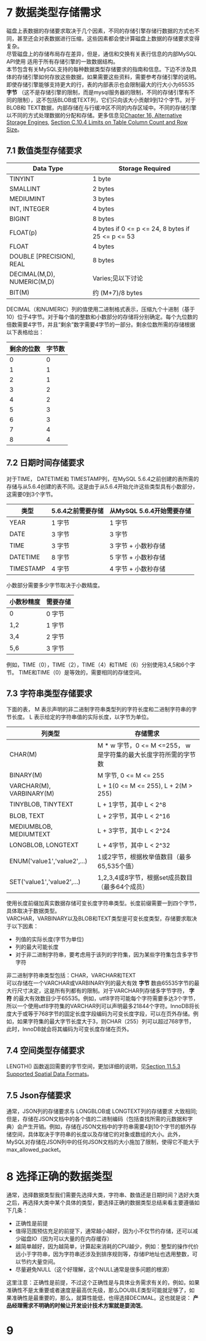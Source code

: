 # 7 数据类型存储需求
磁盘上表数据的存储要求取决于几个因素，不同的存储引擎存储行数据的方式也不同，甚至还会对表数据进行压缩，这些因素都会使计算磁盘上数据的存储要求变得复杂。  
尽管磁盘上的存储布局存在差异，但是，通信和交换有关表行信息的内部MySQL API使用 适用于所有存储引擎的一致数据结构。  
本节包含有关MySQL支持的每种数据类型存储要求的指南和信息。下边不涉及具体的存储引擎如何存放这些数据，如果需要这些资料，需要参考存储引擎的说明。    
即使存储引擎能够支持更大的行，表的内部表示也会限制最大的行大小为65535 **字节** （这不是存储引擎的限制，而是mysql服务器的限制，不同的存储引擎有不同的限制），这不包括BLOB或TEXT列，它们只向该大小贡献9到12个字节。对于 BLOB和 TEXT数据，内部存储在与行缓冲区不同的内存区域中。不同的存储引擎以不同的方式处理数据的分配和存储。更多信息见[Chapter 16, Alternative Storage Engines](https://dev.mysql.com/doc/refman/8.0/en/storage-engines.html), [Section C.10.4 Limits on Table Column Count and Row Size](https://dev.mysql.com/doc/refman/8.0/en/column-count-limit.html)。  

## 7.1 数值类型存储要求

|Data Type|Storage Required|  
|-|-|  
|TINYINT|1 byte|  
|SMALLINT|2 bytes|  
|MEDIUMINT|3 bytes|  
|INT, INTEGER|4 bytes|  
|BIGINT|8 bytes|  
|FLOAT(p)|4 bytes if 0 <= p <= 24, 8 bytes if 25 <= p <= 53|  
|FLOAT|4 bytes|  
|DOUBLE [PRECISION], REAL|8 bytes|  
|DECIMAL(M,D), NUMERIC(M,D)|Varies;见以下讨论|  
|BIT(M)|约 (M+7)/8 bytes|  

DECIMAL（和NUMERIC）列的值使用二进制格式表示，压缩九个十进制（基于10）位于4字节。对于每个值的整数和小数部分的存储将分别确定。每个九位数的倍数需要4字节，并且“剩余”数字需要4字节的一部分。剩余位数所需的存储根据以下表格给出：  

|剩余的位数|字节数|  
|-|-|  
|0|0|  
|1|1|  
|2|1|  
|3|2|  
|4|2|  
|5|3|  
|6|3|  
|7|4|  
|8|4|  

## 7.2 日期时间存储要求
对于TIME， DATETIME和 TIMESTAMP列，在MySQL 5.6.4之前创建的表所需的存储与从5.6.4创建的表不同。这是由于从5.6.4开始允许这些类型具有小数部分，这需要0到3个字节。  

|类型|5.6.4之前需要存储|从MySQL 5.6.4开始需要存储|  
|-|-|-|  
|YEAR|1 字节|1 字节|  
|DATE|3 字节|3 字节|  
|TIME|3 字节|3 字节 + 小数秒存储|  
|DATETIME|8 字节|5 字节 + 小数秒存储|  
|TIMESTAMP|4 字节|4 字节 + 小数秒存储|  

小数部分需要多少字节取决于小数精度。  

|小数秒精度|需要存储|  
|-|-|  
|0|0 字节|  
|1,2|1 字节|  
|3,4|2 字节|  
|5,6|3 字节|  

例如，TIME（0），TIME（2），TIME（4）和TIME（6）分别使用3,4,5和6个字节。 TIME和TIME（0）是等效的，需要相同的存储空间。  

## 7.3 字符串类型存储要求
下面的表， M 表示声明的非二进制字符串类型列的字符长度和二进制字符串的字节长度。 L 表示给定的字符串值的实际长度，以字节为单位。  

|列类型|存储需求|  
|-|-|  
|CHAR(M)|M * w 字节，0 <= M <=255， w 是字符集的最大长度字符所需的字节数|  
|BINARY(M)|M 字节, 0 <= M <= 255|  
|VARCHAR(M), VARBINARY(M)|L + 1(0 <= M <= 255), L + 2(M > 255)|  
|TINYBLOB, TINYTEXT|L + 1字节，其中 L < 2^8|  
|BLOB, TEXT|L + 2字节，其中 L < 2^16|  
|MEDIUMBLOB, MEDIUMTEXT|L + 3字节，其中 L < 2^24|  
|LONGBLOB, LONGTEXT|L + 4字节，其中 L < 2^32|  
|ENUM('value1','value2',...)|1或2字节，根据枚举值数目（最多65,535个值）|  
|SET('value1','value2',...)|1,2,3,4或8字节，根据set成员数目（最多64个成员）|  

使用长度前缀加真实数据存储可变长度字符串类型。长度前缀需要一到四个字节，具体取决于数据类型。  
VARCHAR，VARBINARY以及BLOB和TEXT类型是可变长度类型，存储要求取决于以下因素：  
 - 列值的实际长度(字节为单位)  
 - 列的最大可能长度  
 - 对于非二进制字符串，要考虑用于该列的字符集，因为某些字符集包含多字节字符  

非二进制字符串类型包括：CHAR，VARCHAR和TEXT    
可以存储在一个VARCHAR或VARBINARY列的最大有效 **字节**  数由65535字节的最大行尺寸决定，这是所有列都有的限制。对于VARCHAR列存储多字节字符， **字符**  的最大有效数目少于65535。例如，utf8字符可能每个字符需要多达3个字节，所以一个使用utf8字符集的VARCHAR列可以声明最多21844个字符。InnoDB将长度大于或等于768字节的固定长度字段编码为可变长度字段，可以在页外存储。例如，如果字符集的最大字节长度大于3，则CHAR（255）列可以超过768字节，此时，InnoDB就会将其编码为可变长度存储在页外。  

## 7.4 空间类型存储要求
LENGTH() 函数返回需要的字节空间，更加详细的说明，见[Section 11.5.3 Supported Spatial Data Formats](https://dev.mysql.com/doc/refman/8.0/en/gis-data-formats.html)。   

## 7.5 Json存储要求
通常，JSON列的存储要求与 LONGBLOB或 LONGTEXT列的存储要求 大致相同;但是，存储在JSON文档中的各个值的二进制编码（包括查找所需的元数据和字典）会产生开销。例如，存储在JSON文档中的字符串需要4到10个字节的额外存储空间，具体取决于字符串的长度以及存储它的对象或数组的大小。此外，MySQL对存储在JSON列中的任何JSON文档的大小施加了限制，使得它不能大于max_allowed_packet。  

# 8 选择正确的数据类型
通常，选择数据类型我们需要先选择大类，字符串、数值还是日期时间？选好大类之后，再选择大类中某个具体的类型，要选择正确的数据类型总结来看主要遵循如下几条：  
 - 正确性是前提
 - 值得范围预估充足的前提下，通常越小越好，因为小不仅节约存储，还可以减少磁盘IO（因为可以大量的在内存缓存）
 - 越简单越好，因为越简单，计算起来消耗的CPU越少，例如：整型的操作代价远小于字符串，因为字符串还涉及到排序规则等，存储IP地址也选用整数，可以节约大量空间。  
 - 尽量避免NULL（这个好理解，这个NULL通常是很多问题的根源）

这里注意：正确性是前提，不过这个正确性是与具体业务需求有关的，例如，如果准确性不是太重要或者速度是最高优先级，那么DOUBLE类型可能就足够了，如果准确性是最重要的，那么，就算性能低，也得选择DECIMAL。这也就是说： **产品经理需求不明确的时候让开发设计技术方案就是耍流氓**。  

# 9 


